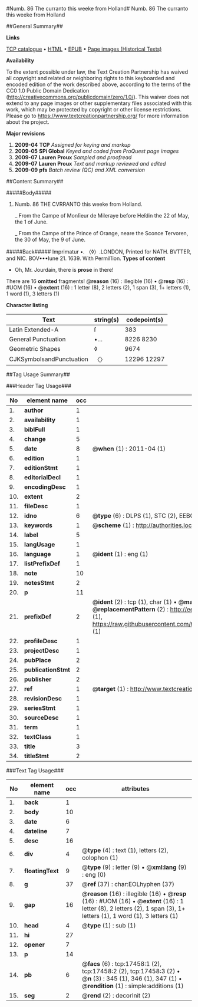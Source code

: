 #Numb. 86 The curranto this weeke from Holland#
Numb. 86 The curranto this weeke from Holland

##General Summary##

**Links**

[TCP catalogue](http://www.ota.ox.ac.uk/tcp/)  • 
[HTML](http://tei.it.ox.ac.uk/tcp/Texts-HTML/free/A08/A08149.html)  • 
[EPUB](http://tei.it.ox.ac.uk/tcp/Texts-EPUB/free/A08/A08149.epub) • 
[Page images (Historical Texts)](https://historicaltexts.jisc.ac.uk/eebo-99852149e)

**Availability**

To the extent possible under law, the Text Creation Partnership has waived all copyright and related or neighboring rights to this keyboarded and encoded edition of the work described above, according to the terms of the CC0 1.0 Public Domain Dedication (http://creativecommons.org/publicdomain/zero/1.0/). This waiver does not extend to any page images or other supplementary files associated with this work, which may be protected by copyright or other license restrictions. Please go to https://www.textcreationpartnership.org/ for more information about the project.

**Major revisions**

1. __2009-04__ __TCP__ *Assigned for keying and markup*
1. __2009-05__ __SPi Global__ *Keyed and coded from ProQuest page images*
1. __2009-07__ __Lauren Proux__ *Sampled and proofread*
1. __2009-07__ __Lauren Proux__ *Text and markup reviewed and edited*
1. __2009-09__ __pfs__ *Batch review (QC) and XML conversion*

##Content Summary##

#####Body#####

1. Numb. 86 THE CVRRANTO this weeke from Holland.

    _ From the Campe of Monſieur de Mileraye before Heſdin the 22 of May, the 1 of June.

    _ From the Campe of the Prince of Orange, neare the Sconce Tervoren, the 30 of May, the 9 of June.

#####Back#####
Imprimatur •. 〈◊〉.LONDON, Printed for NATH. BVTTER, and NIC. BOV•••Iune 21. 1639. With Permiſſion.
**Types of content**

  * Oh, Mr. Jourdain, there is **prose** in there!

There are 16 **omitted** fragments! 
 @__reason__ (16) : illegible (16)  •  @__resp__ (16) : #UOM (16)  •  @__extent__ (16) : 1 letter (8), 2 letters (2), 1 span (3), 1+ letters (1), 1 word (1), 3 letters (1)

**Character listing**


|Text|string(s)|codepoint(s)|
|---|---|---|
|Latin Extended-A|ſ|383|
|General Punctuation|•…|8226 8230|
|Geometric Shapes|◊|9674|
|CJKSymbolsandPunctuation|〈〉|12296 12297|

##Tag Usage Summary##

###Header Tag Usage###

|No|element name|occ|attributes|
|---|---|---|---|
|1.|__author__|1||
|2.|__availability__|1||
|3.|__biblFull__|1||
|4.|__change__|5||
|5.|__date__|8| @__when__ (1) : 2011-04 (1)|
|6.|__edition__|1||
|7.|__editionStmt__|1||
|8.|__editorialDecl__|1||
|9.|__encodingDesc__|1||
|10.|__extent__|2||
|11.|__fileDesc__|1||
|12.|__idno__|6| @__type__ (6) : DLPS (1), STC (2), EEBO-CITATION (1), PROQUEST (1), VID (1)|
|13.|__keywords__|1| @__scheme__ (1) : http://authorities.loc.gov/ (1)|
|14.|__label__|5||
|15.|__langUsage__|1||
|16.|__language__|1| @__ident__ (1) : eng (1)|
|17.|__listPrefixDef__|1||
|18.|__note__|10||
|19.|__notesStmt__|2||
|20.|__p__|11||
|21.|__prefixDef__|2| @__ident__ (2) : tcp (1), char (1)  •  @__matchPattern__ (2) : ([0-9\-]+):([0-9IVX]+) (1), (.+) (1)  •  @__replacementPattern__ (2) : http://eebo.chadwyck.com/downloadtiff?vid=$1&page=$2 (1), https://raw.githubusercontent.com/textcreationpartnership/Texts/master/tcpchars.xml#$1 (1)|
|22.|__profileDesc__|1||
|23.|__projectDesc__|1||
|24.|__pubPlace__|2||
|25.|__publicationStmt__|2||
|26.|__publisher__|2||
|27.|__ref__|1| @__target__ (1) : http://www.textcreationpartnership.org/docs/. (1)|
|28.|__revisionDesc__|1||
|29.|__seriesStmt__|1||
|30.|__sourceDesc__|1||
|31.|__term__|1||
|32.|__textClass__|1||
|33.|__title__|3||
|34.|__titleStmt__|2||


###Text Tag Usage###

|No|element name|occ|attributes|
|---|---|---|---|
|1.|__back__|1||
|2.|__body__|10||
|3.|__date__|6||
|4.|__dateline__|7||
|5.|__desc__|16||
|6.|__div__|4| @__type__ (4) : text (1), letters (2), colophon (1)|
|7.|__floatingText__|9| @__type__ (9) : letter (9)  •  @__xml:lang__ (9) : eng (0)|
|8.|__g__|37| @__ref__ (37) : char:EOLhyphen (37)|
|9.|__gap__|16| @__reason__ (16) : illegible (16)  •  @__resp__ (16) : #UOM (16)  •  @__extent__ (16) : 1 letter (8), 2 letters (2), 1 span (3), 1+ letters (1), 1 word (1), 3 letters (1)|
|10.|__head__|4| @__type__ (1) : sub (1)|
|11.|__hi__|27||
|12.|__opener__|7||
|13.|__p__|14||
|14.|__pb__|6| @__facs__ (6) : tcp:17458:1 (2), tcp:17458:2 (2), tcp:17458:3 (2)  •  @__n__ (3) : 345 (1), 346 (1), 347 (1)  •  @__rendition__ (1) : simple:additions (1)|
|15.|__seg__|2| @__rend__ (2) : decorInit (2)|
